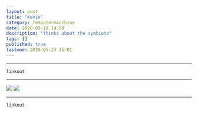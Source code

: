 ```yaml
---
layout: post
title: "Kevin"
category: femputermanchine
date: 2020-05-18 14:58
description: "thinks about the symbiote"
tags: []
published: true
lastmod: 2020-05-23 15:01
---
```


*****

`linkout`

*****

<img src="{{ site.url }}/assets/img/ca33.jpg" />

<img src="{{ site.url }}/assets/img/ca34.jpg" />


*****
`linkout`
